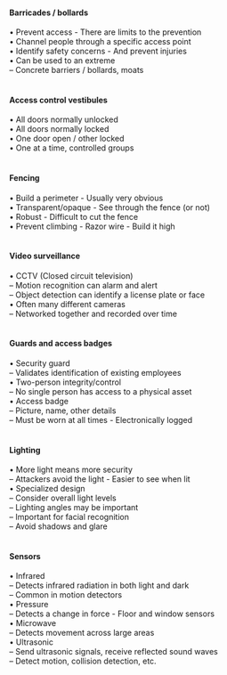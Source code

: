 ####  Barricades / bollards  

• Prevent access - There are limits to the prevention  
• Channel people through a specific access point  
• Identify safety concerns - And prevent injuries  
• Can be used to an extreme  
– Concrete barriers / bollards, moats  
<br>


####  Access control vestibules  

• All doors normally unlocked  
• All doors normally locked  
• One door open / other locked  
• One at a time, controlled groups  
<br>


####  Fencing  

• Build a perimeter - Usually very obvious  
• Transparent/opaque - See through the fence (or not)  
• Robust - Difficult to cut the fence  
• Prevent climbing - Razor wire - Build it high  
<br>


####  Video surveillance  

• CCTV (Closed circuit television)  
– Motion recognition can alarm and alert  
– Object detection can identify a license plate or face  
• Often many different cameras  
– Networked together and recorded over time  
<br>


####  Guards and access badges  

• Security guard  
– Validates identification of existing employees  
• Two-person integrity/control  
– No single person has access to a physical asset  
• Access badge  
– Picture, name, other details  
– Must be worn at all times - Electronically logged  
<br>


####  Lighting  

• More light means more security  
– Attackers avoid the light - Easier to see when lit  
• Specialized design  
– Consider overall light levels  
– Lighting angles may be important  
– Important for facial recognition  
– Avoid shadows and glare  
<br>


####  Sensors  

• Infrared  
– Detects infrared radiation in both light and dark  
– Common in motion detectors  
• Pressure  
– Detects a change in force - Floor and window sensors  
• Microwave  
– Detects movement across large areas  
• Ultrasonic  
– Send ultrasonic signals, receive reflected sound waves  
– Detect motion, collision detection, etc.  

